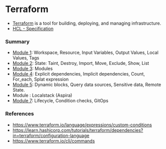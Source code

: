# Terraform

- [Terraform](https://www.terraform.io/) is a tool for building, deploying, and managing infrastructure.
- [HCL - Specification](https://www.terraform.io/language/syntax/configuration)


### Summary

- [Module 1](module1/README.md): Workspace, Resource, Input Variables, Output Values, Local Values, Tags
- [Module 2](module2/README.md): State: Taint, Destroy, Import, Move, Exclude, Show, List
- [Module 3](module3/README.md): Modules
- [Module 4](module4/README.md): Explicit dependencies, Implicit dependencies, Count, For_each, Splat expression
- [Module 5](module5/README.md): Dynamic blocks, Query data sources, Sensitive data, Remote State.
- Module : Localstack (Aspira)
- [Module 7](module7/README.md): Lifecycle, Condition checks, GitOps

### References
- https://www.terraform.io/language/expressions/custom-conditions
- https://learn.hashicorp.com/tutorials/terraform/dependencies?in=terraform/configuration-language
- https://www.terraform.io/cli/commands
